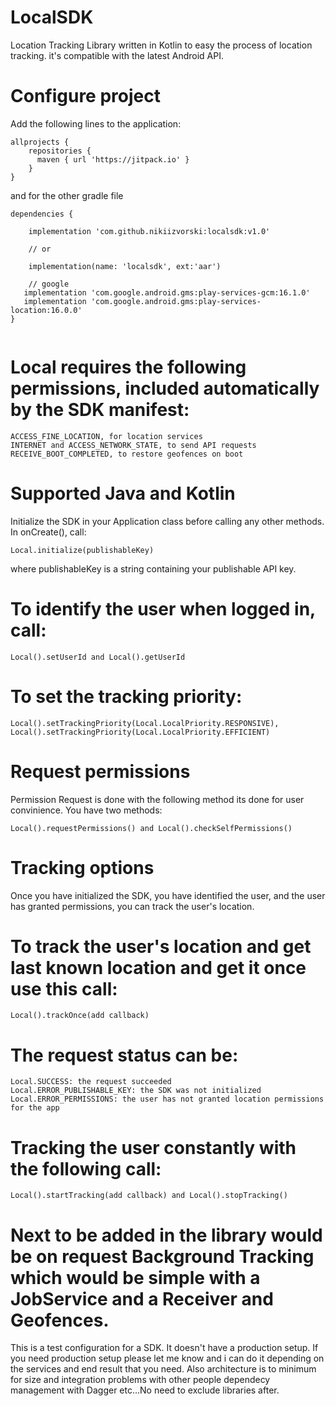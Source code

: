 # LocalSDK
Location Tracking Library written in Kotlin to easy the process of location tracking. it's compatible with the latest Android API. 

# Configure project
Add the following lines to the application:
```
allprojects {
    repositories {
      maven { url 'https://jitpack.io' }
    }
}
```
and for the other gradle file
```
dependencies {

    implementation 'com.github.nikiizvorski:localsdk:v1.0'
          
    // or
          
    implementation(name: 'localsdk', ext:'aar')
          
    // google
   implementation 'com.google.android.gms:play-services-gcm:16.1.0'
   implementation 'com.google.android.gms:play-services-location:16.0.0'
}
  
```

# Local requires the following permissions, included automatically by the SDK manifest:

```
ACCESS_FINE_LOCATION, for location services
INTERNET and ACCESS_NETWORK_STATE, to send API requests
RECEIVE_BOOT_COMPLETED, to restore geofences on boot
```

# Supported Java and Kotlin

Initialize the SDK in your Application class before calling any other methods. In onCreate(), call:

```
Local.initialize(publishableKey)
```

where publishableKey is a string containing your publishable API key.

# To identify the user when logged in, call:

```
Local().setUserId and Local().getUserId
```

# To set the tracking priority:

```
Local().setTrackingPriority(Local.LocalPriority.RESPONSIVE), Local().setTrackingPriority(Local.LocalPriority.EFFICIENT)
```

# Request permissions
Permission Request is done with the following method its done for user convinience. You have two methods: 

```
Local().requestPermissions() and Local().checkSelfPermissions()
```

# Tracking options
Once you have initialized the SDK, you have identified the user, and the user has granted permissions, you can track the user's location.

# To track the user's location and get last known location and get it once use this call:
```
Local().trackOnce(add callback)
```

# The request status can be:

```
Local.SUCCESS: the request succeeded
Local.ERROR_PUBLISHABLE_KEY: the SDK was not initialized
Local.ERROR_PERMISSIONS: the user has not granted location permissions for the app
```

# Tracking the user constantly with the following call:

```
Local().startTracking(add callback) and Local().stopTracking()
```

# Next to be added in the library would be on request Background Tracking which would be simple with a JobService and a Receiver and Geofences.

This is a test configuration for a SDK. It doesn't have a production setup. If you need production setup please let me know and i can do it depending on the services and end result that you need. Also architecture is to minimum for size and integration problems with other people dependecy management with Dagger etc...No need to exclude libraries after.


